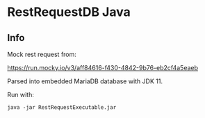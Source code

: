 # RestRequestDB Java

## Info

Mock rest request from:

https://run.mocky.io/v3/aff84616-f430-4842-9b76-eb2cf4a5eaeb

Parsed into embedded MariaDB database with JDK 11.

Run with:

```
java -jar RestRequestExecutable.jar
```
